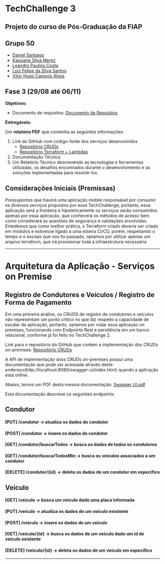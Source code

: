 # TechChallenge 3

## Projeto do curso de Pós-Graduação da FIAP

## Grupo 50

- [Daniel Santiago](https://github.com/SantiagoDDaniel)
- [Kassiane Silva Mentz](https://github.com/kassimentz)
- [Leandro Paulino Costa](https://github.com/LeandroPC)
- [Luiz Felipe da Silva Santos](https://github.com/Felipe-3191)
- [Vitor Hugo Campos Alves](https://github.com/vitorAlves1992/)

## Fase 3 (29/08 até 06/11)

**Objetivos:**

- Documento de requisitos: [Documento de Requisitos](./Documentacao_Funcional_de_Sistema_de_Parquimetro.pdf)

   
**Entregáveis:**

Um **relatório PDF** que contenha as seguintes informações:

1. Link do GitHub com código-fonte dos serviços desenvolvidos
   - [Repositório CRUDs](https://github.com/Felipe-3191/TechChallenge3-CRUDS)
   - [Repositório Terraform + Lambdas](https://github.com/Felipe-3191/Techchallenge3-Estacionamento)
2. Documentação Técnica
3. Um Relatório Técnico descrevendo as tecnologias e ferramentas utilizadas, os desafios encontrados durante o desenvolvimento e as soluções implementadas para resolvê-los.
   



## Considerações Iniciais (Premissas)

Pressupomos que haverá uma aplicação mobile responsável por consumir os diversos serviços propostos por esse TechChallenge, portanto, essa aplicação será a fronteira e hipoteticamente os serviços serão consumidos apenas por essa aplicação, que conhecerá os métodos de acesso bem como considerará as questões de segurança e validações envolvidas.
Entedemos que como melhor prática, o Terraform criado deveria ser criado em módulos e estivesse ligado a uma esteira CI/CD, porém, respeitando o tempo e o escopo que nos foi passado, optamos por utilizar apenas um arquivo terraform, que irá provisionar toda a infraestrutura necessária



---
# Arquitetura da Aplicação - Serviços on Premise

## Registro de Condutores e Veículos / Registro de Forma de Pagamento
Em uma primeira análise, os CRUDS de registro de condutores e veículos não representam um ponto crítico no que diz respeito a capacidade de escalar da aplicação, portanto, optamos por rodar essa aplicação on premises, funcionando com Endpoints Rest e persitência em um banco relacional, conforme já foi feito no TechChallenge 2. 

Link para o repositório do GitHub que contem a implementação dos CRUDs on-premises: 
[Repositório CRUDs](https://github.com/Felipe-3191/TechChallenge3-CRUDS)

A API de implementação doss CRUDs on-premises possui uma documentação que pode ser acessada através deste endereço(http://localhost:8080/swagger-ui/index.html) quando a aplicação está online.

Abaixo, temos um PDF desta mesma documentação:
[Swagger UI.pdf](https://github.com/Felipe-3191/TechChallenge3-CRUDS/files/13260941/Swagger.UI.pdf)

Esta documentação descreve os seguintes endpoints:
## Condutor
#### [PUT] /condutor -> atualiza os dados do condutor
#### [POST] /condutor -> insere os dados do condutor
#### [GET] /condutor/buscarTodos -> busca os dados de todos os condutores
#### [GET] /condutor/buscarTodosMin -> busca os veículos associados a um condutor
#### [DELETE] /condutor/{id} -> deleta os dados de um condutor em específico

## Veículo
#### [GET] /veiculo -> busca um veículo dado uma placa informada
#### [PUT] /veiculo -> atualiza os dados de um veículo existente
#### [POST] /veiculo -> insere os dados de um veículo
#### [GET] /veiculo/{id} -> busca os dados de um veículo dado um id de veículo existente
#### [DELETE] /veiculo/{id} -> deleta os dados de um veículo em específico
---
